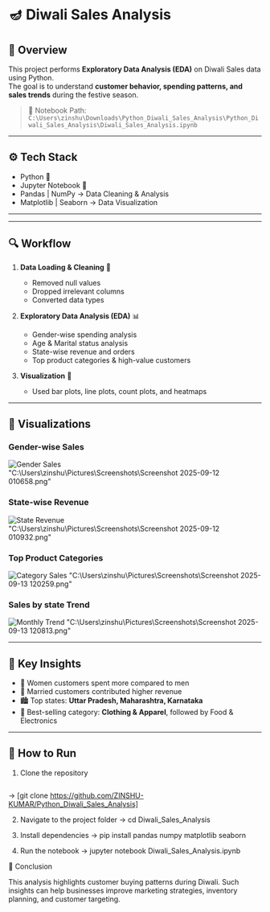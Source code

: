 # 🪔 Diwali Sales Analysis

## 📖 Overview  
This project performs **Exploratory Data Analysis (EDA)** on Diwali Sales data using Python.  
The goal is to understand **customer behavior, spending patterns, and sales trends** during the festive season.  

> 📂 Notebook Path:  
`C:\Users\zinshu\Downloads\Python_Diwali_Sales_Analysis\Python_Diwali_Sales_Analysis\Diwali_Sales_Analysis.ipynb`

---

## ⚙️ Tech Stack  
- Python 🐍  
- Jupyter Notebook 📓  
- Pandas | NumPy → Data Cleaning & Analysis  
- Matplotlib | Seaborn → Data Visualization  

---


---

## 🔍 Workflow  

1. **Data Loading & Cleaning** 🧹  
   - Removed null values  
   - Dropped irrelevant columns  
   - Converted data types  

2. **Exploratory Data Analysis (EDA)** 📊  
   - Gender-wise spending analysis  
   - Age & Marital status analysis  
   - State-wise revenue and orders  
   - Top product categories & high-value customers  

3. **Visualization** 🎨  
   - Used bar plots, line plots, count plots, and heatmaps  

---

## 📸 Visualizations  

### Gender-wise Sales  
![Gender Sales](images/gender_sales.png)  
"C:\Users\zinshu\Pictures\Screenshots\Screenshot 2025-09-12 010658.png"

### State-wise Revenue  
![State Revenue](images/state_revenue.png)  
"C:\Users\zinshu\Pictures\Screenshots\Screenshot 2025-09-12 010932.png"


### Top Product Categories  
![Category Sales](images/category_sales.png) 
"C:\Users\zinshu\Pictures\Screenshots\Screenshot 2025-09-13 120259.png"

### Sales by state Trend  
![Monthly Trend](images/monthly_trend.png)
"C:\Users\zinshu\Pictures\Screenshots\Screenshot 2025-09-13 120813.png"

  

---

## 🎯 Key Insights  
- 🧕 Women customers spent more compared to men  
- 💍 Married customers contributed higher revenue  
- 🏙️ Top states: **Uttar Pradesh, Maharashtra, Karnataka**  
- 👗 Best-selling category: **Clothing & Apparel**, followed by Food & Electronics  

---

## 🚀 How to Run  

1. Clone the repository  
   ```bash
  -> [git clone https://github.com/ZINSHU-KUMAR/Python_Diwali_Sales_Analysis]
   
2. Navigate to the project folder
   -> cd Diwali_Sales_Analysis

3. Install dependencies
  -> pip install pandas numpy matplotlib seaborn

4. Run the notebook
 -> jupyter notebook Diwali_Sales_Analysis.ipynb


 🙌 Conclusion

This analysis highlights customer buying patterns during Diwali.
Such insights can help businesses improve marketing strategies, inventory planning, and customer targeting.


   


